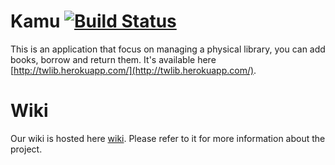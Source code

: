 # Kamu [![Build Status](https://snap-ci.com/tw-library/library-ui/branch/master/build_image)](https://snap-ci.com/tw-library/library-ui/branch/master)

This is an application that focus on managing a physical library, you can add books, borrow and return them. It's available here [http://twlib.herokuapp.com/](http://twlib.herokuapp.com/).

# Wiki

Our wiki is hosted here [wiki](https://github.com/tw-library/library-ui/wiki). Please refer to it for more information about the project.
